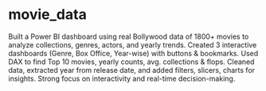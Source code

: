 # movie_data
Built a Power BI dashboard using real Bollywood data of 1800+ movies to analyze collections, genres, actors, and yearly trends. Created 3 interactive dashboards (Genre, Box Office, Year-wise) with buttons & bookmarks. Used DAX to find Top 10 movies, yearly counts, avg. collections & flops. Cleaned data, extracted year from release date, and added filters, slicers, charts for insights. Strong focus on interactivity and real-time decision-making.


